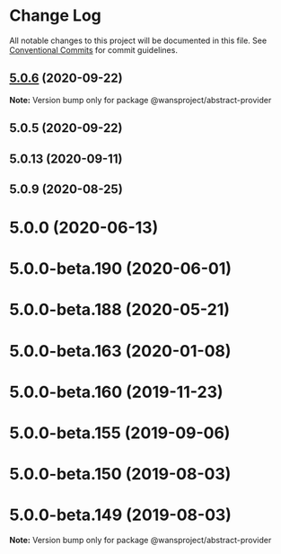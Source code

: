 # Change Log

All notable changes to this project will be documented in this file.
See [Conventional Commits](https://conventionalcommits.org) for commit guidelines.

## [5.0.6](https://github.com/buzhoumountain/ethers-wan-5.js/compare/@wansproject/abstract-provider@5.0.5...@wansproject/abstract-provider@5.0.6) (2020-09-22)

**Note:** Version bump only for package @wansproject/abstract-provider





## 5.0.5 (2020-09-22)



## 5.0.13 (2020-09-11)



## 5.0.9 (2020-08-25)



# 5.0.0 (2020-06-13)



# 5.0.0-beta.190 (2020-06-01)



# 5.0.0-beta.188 (2020-05-21)



# 5.0.0-beta.163 (2020-01-08)



# 5.0.0-beta.160 (2019-11-23)



# 5.0.0-beta.155 (2019-09-06)



# 5.0.0-beta.150 (2019-08-03)



# 5.0.0-beta.149 (2019-08-03)

**Note:** Version bump only for package @wansproject/abstract-provider
